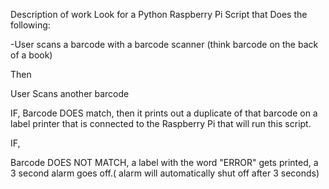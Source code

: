 Description of work
Look for a Python Raspberry Pi Script that Does the following:

-User scans a barcode with a barcode scanner (think barcode on the back of a book)

Then

User Scans another barcode

IF,
Barcode DOES match, then it prints out a duplicate of that barcode on a label printer that is connected to the Raspberry Pi that will run this script.

IF,

Barcode DOES NOT MATCH, a label with the word "ERROR" gets printed, a 3 second alarm goes off.( alarm will automatically shut off after 3 seconds)